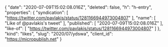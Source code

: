 {
  "date": "2020-07-09T15:02:08.016Z",
  "deleted": false,
  "h": "h-entry",
  "properties": {
    "syndication": [
      "https://twitter.com/pavlakis/status/1281166944973004807"
    ],
    "name": [
      "Like of @pavlakis's tweet"
    ],
    "published": [
      "2020-07-09T15:02:08.016Z"
    ],
    "like-of": [
      "https://twitter.com/pavlakis/status/1281166944973004807"
    ]
  },
  "kind": "likes",
  "slug": "2020/07/ydswa",
  "client_id": "https://micropublish.net"
}
